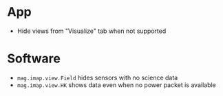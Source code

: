# App

- Hide views from "Visualize" tab when not supported

# Software

- `mag.imap.view.Field` hides sensors with no science data
- `mag.imap.view.HK` shows data even when no power packet is available
